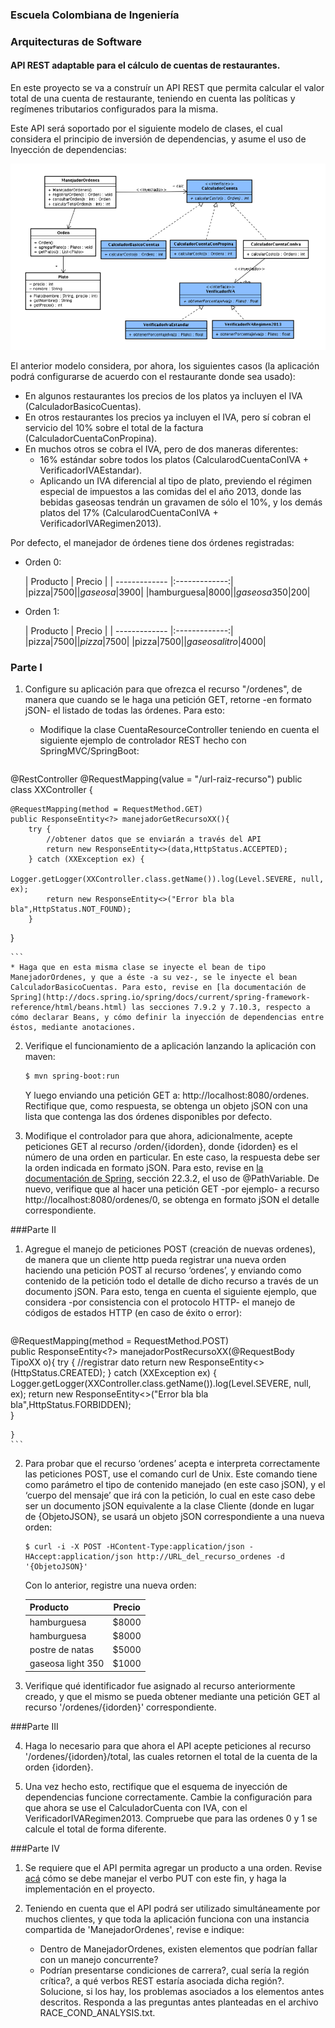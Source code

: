 ### Escuela Colombiana de Ingeniería

### Arquitecturas de Software


#### API REST adaptable para el cálculo de cuentas de restaurantes.

En este proyecto se va a construír un API REST que permita calcular el valor total de una cuenta de restaurante, teniendo en cuenta las políticas y regímenes tributarios configurados para la misma.

Este API será soportado por el siguiente modelo de clases, el cual considera el principio de inversión de dependencias, y asume el uso de Inyección de dependencias:

![](img/BeansModel.png)


El anterior modelo considera, por ahora, los siguientes casos (la aplicación podrá configurarse de acuerdo con el restaurante donde sea usado):

* En algunos restaurantes los precios de los platos ya incluyen el IVA (CalculadorBasicoCuentas).
* En otros restaurantes los precios ya incluyen el IVA, pero sí cobran el servicio del 10% sobre el total de la factura (CalculadorCuentaConPropina).
* En muchos otros se cobra el IVA, pero de dos maneras diferentes:
	* 16% estándar sobre todos los platos (CalcularodCuentaConIVA + VerificadorIVAEstandar).
	* Aplicando un IVA diferencial al tipo de plato, previendo el régimen especial de impuestos a las comidas del el año 2013, donde las bebidas gaseosas tendrán un gravamen de sólo el 10%, y los demás platos del 17% (CalcularodCuentaConIVA + VerificadorIVARegimen2013).


Por defecto, el manejador de órdenes tiene dos órdenes registradas:

* Orden 0:

	| Producto        | Precio           | 
| ------------- |:-------------:| 
|pizza|$7500|
|gaseosa|$3900|
|hamburguesa|$8000|
|gaseosa 350|$200|

* Orden 1:

	| Producto        | Precio           | 
| ------------- |:-------------:| 		
|pizza|$7500|
|pizza|$7500|
|pizza|$7500|
|gaseosa litro|$4000|


### Parte I

1. Configure su aplicación para que ofrezca el recurso "/ordenes", de manera que cuando se le haga una petición GET, retorne -en formato jSON- el listado de todas las órdenes. Para esto:
	* Modifique la clase CuentaResourceController teniendo en cuenta el siguiente ejemplo de controlador REST hecho con SpringMVC/SpringBoot:

	```java
@RestController
@RequestMapping(value = "/url-raiz-recurso")
public class XXController {
    
        
    @RequestMapping(method = RequestMethod.GET)
    public ResponseEntity<?> manejadorGetRecursoXX(){
        try {
            //obtener datos que se enviarán a través del API
            return new ResponseEntity<>(data,HttpStatus.ACCEPTED);
        } catch (XXException ex) {
            Logger.getLogger(XXController.class.getName()).log(Level.SEVERE, null, ex);
            return new ResponseEntity<>("Error bla bla bla",HttpStatus.NOT_FOUND);
        }        
}

	```
	* Haga que en esta misma clase se inyecte el bean de tipo ManejadorOrdenes, y que a éste -a su vez-, se le inyecte el bean CalculadorBasicoCuentas. Para esto, revise en [la documentación de Spring](http://docs.spring.io/spring/docs/current/spring-framework-reference/html/beans.html) las secciones 7.9.2 y 7.10.3, respecto a cómo declarar Beans, y cómo definir la inyección de dependencias entre éstos, mediante anotaciones.

2. Verifique el funcionamiento de a aplicación lanzando la aplicación con maven:

	```bash
	$ mvn spring-boot:run
	
	```
	Y luego enviando una petición GET a: http://localhost:8080/ordenes. Rectifique que, como respuesta, se obtenga un objeto jSON con una lista que contenga las dos órdenes disponibles por defecto.


3. Modifique el controlador para que ahora, adicionalmente, acepte peticiones GET al recurso /orden/{idorden}, donde {idorden} es el número de una orden en particular. En este caso, la respuesta debe ser la orden indicada en formato jSON. Para esto, revise en [la documentación de Spring](http://docs.spring.io/spring/docs/current/spring-framework-reference/html/mvc.html), sección 22.3.2, el uso de @PathVariable. De nuevo, verifique que al hacer una petición GET -por ejemplo- a recurso http://localhost:8080/ordenes/0, se obtenga en formato jSON el detalle correspondiente.


###Parte II

1.  Agregue el manejo de peticiones POST (creación de nuevas ordenes), de manera que un cliente http pueda registrar una nueva orden haciendo una petición POST al recurso ‘ordenes’, y enviando como contenido de la petición todo el detalle de dicho recurso a través de un documento jSON. Para esto, tenga en cuenta el siguiente ejemplo, que considera -por consistencia con el protocolo HTTP- el manejo de códigos de estados HTTP (en caso de éxito o error):

	```	
@RequestMapping(method = RequestMethod.POST)	
	public ResponseEntity<?> manejadorPostRecursoXX(@RequestBody TipoXX o){
        try {
            //registrar dato
            return new ResponseEntity<>(HttpStatus.CREATED);
        } catch (XXException ex) {
            Logger.getLogger(XXController.class.getName()).log(Level.SEVERE, null, ex);
            return new ResponseEntity<>("Error bla bla bla",HttpStatus.FORBIDDEN);            
        }        
 	
	}
	```	


2.  Para probar que el recurso ‘ordenes’ acepta e interpreta
    correctamente las peticiones POST, use el comando curl de Unix. Este
    comando tiene como parámetro el tipo de contenido manejado (en este
    caso jSON), y el ‘cuerpo del mensaje’ que irá con la petición, lo
    cual en este caso debe ser un documento jSON equivalente a la clase
    Cliente (donde en lugar de {ObjetoJSON}, se usará un objeto jSON correspondiente a una nueva orden:

	```	
	$ curl -i -X POST -HContent-Type:application/json -HAccept:application/json http://URL_del_recurso_ordenes -d '{ObjetoJSON}'
	```	

	Con lo anterior, registre una nueva orden:


	| Producto        | Precio           | 
	| ------------- |:-------------:| 
	|hamburguesa|$8000|
	|hamburguesa|$8000|		
	|postre de natas|$5000|
	|gaseosa light 350|$1000|



3. Verifique qué identificador fue asignado al recurso anteriormente creado, y que el mismo se pueda obtener mediante una petición GET al recurso '/ordenes/{idorden}' correspondiente.


###Parte III

4. Haga lo necesario para que ahora el API acepte peticiones al recurso '/ordenes/{idorden}/total, las cuales retornen el total de la cuenta de la orden {idorden}.

5. Una vez hecho esto, rectifique que el esquema de inyección de dependencias funcione correctamente. Cambie la configuración para que ahora se use el CalculadorCuenta con IVA, con el VerificadorIVARegimen2013. Compruebe que para las ordenes 0 y 1 se calcule el total de forma diferente.

###Parte IV

1. Se requiere que el API permita agregar un producto a una orden. Revise [acá](http://restcookbook.com/HTTP%20Methods/put-vs-post/) cómo se debe manejar el verbo PUT con este fin, y haga la implementación en el proyecto.

2. Teniendo en cuenta que el API podrá ser utilizado simultáneamente por muchos clientes, y que toda la aplicación funciona con una instancia compartida de 'ManejadorOrdenes', revise e indique:

	* Dentro de ManejadorOrdenes, existen elementos que podrían fallar con un manejo concurrente?
	* Podrían presentarse condiciones de carrera?, cual sería la región crítica?, a qué verbos REST estaría asociada dicha región?. Solucione, si los hay, los problemas asociados a los elementos antes descritos. Responda a las preguntas antes planteadas en el archivo RACE\_COND\_ANALYSIS.txt.
	
